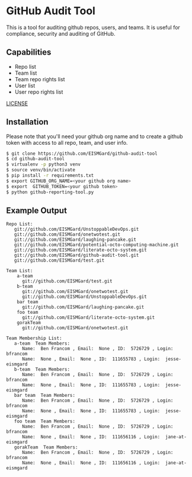 # GitHub Audit Tool
This is a tool for auditing github repos, users, and teams. It is useful for compliance, security and auditing of GitHub.

## Capabilities
* Repo list
* Team list
* Team repo rights list
* User list
* User repo rights list

[LICENSE](./LICENSE)

## Installation
Please note that you'll need your github org name and to create a github token with access to all repo, team, and user info.

```sh
$ git clone https://github.com/EISMGard/github-audit-tool
$ cd github-audit-tool
$ virtualenv -p python3 venv
$ source venv/bin/activate
$ pip install -r requirements.txt
$ export GITHUB_ORG_NAME=<your github org name>
$ export  GITHUB_TOKEN=<your github token>
$ python github-reporting-tool.py
```

## Example Output
```
Repo List:
   git://github.com/EISMGard/UnstoppableDevOps.git
   git://github.com/EISMGard/onetwotest.git
   git://github.com/EISMGard/laughing-pancake.git
   git://github.com/EISMGard/potential-octo-computing-machine.git
   git://github.com/EISMGard/literate-octo-system.git
   git://github.com/EISMGard/github-audit-tool.git
   git://github.com/EISMGard/test.git

Team List:
    a-team
      git://github.com/EISMGard/test.git
    b-team
      git://github.com/EISMGard/onetwotest.git
      git://github.com/EISMGard/UnstoppableDevOps.git
    bar team
      git://github.com/EISMGard/laughing-pancake.git
    foo team
      git://github.com/EISMGard/literate-octo-system.git
    gorakTeam
      git://github.com/EISMGard/onetwotest.git

Team Membership List:
   a-team  Team Members:
      Name:  Ben Francom , Email:  None , ID:  5726729 , Login:  bfrancom
      Name:  None , Email:  None , ID:  111655783 , Login:  jesse-eismgard
   b-team  Team Members:
      Name:  Ben Francom , Email:  None , ID:  5726729 , Login:  bfrancom
      Name:  None , Email:  None , ID:  111655783 , Login:  jesse-eismgard
   bar team  Team Members:
      Name:  Ben Francom , Email:  None , ID:  5726729 , Login:  bfrancom
      Name:  None , Email:  None , ID:  111655783 , Login:  jesse-eismgard
   foo team  Team Members:
      Name:  Ben Francom , Email:  None , ID:  5726729 , Login:  bfrancom
      Name:  None , Email:  None , ID:  111656116 , Login:  jane-at-eismgard
   gorakTeam  Team Members:
      Name:  Ben Francom , Email:  None , ID:  5726729 , Login:  bfrancom
      Name:  None , Email:  None , ID:  111656116 , Login:  jane-at-eismgard
```
